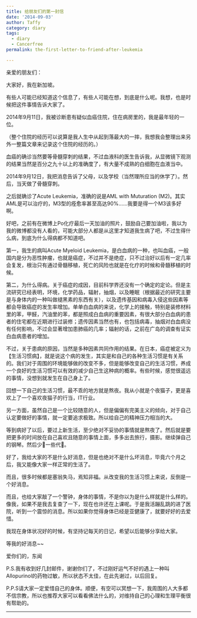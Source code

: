 ```yaml
---
title: 给朋友们的第一封信
date: '2014-09-03'
author: Taffy
category: diary
tags:
  - diary
  - Cancerfree
permalink: the-first-letter-to-friend-after-leukemia

---
```


亲爱的朋友们：

大家好，我在新加坡。

有些人可能已经知道这个信息了，有些人可能在想，到底是什么呢。我想，也是时候把这件事情告诉大家了。

2014年9月11日，我被诊断患有疑似血癌住院，住在病房里的，我是最年轻的一位。

（整个住院的经历可以说算是我人生中从起到落最大的一摔，我想我会整理出来另外一整篇文章来记录这个住院的经历的。）

血癌的确诊当然要等骨髓穿刺的结果，不过血液科的医生告诉我，从显微镜下观测的结果当然是百分之九十以上的准确度了，有大量不成熟的白细胞在血液当中。

2014年9月12日，我把消息告诉了父母，以及学校（当然理所应当的休学了）。然后，当天做了骨髓穿刺。

之后就确诊了Acute Leukemia，准确的说是AML with Muturation (M2)。其实AML是可以治疗的，M3型的痊愈率甚至高达90%……我要是得一个M3该多好啊。

好吧，之前有在微博上Po化疗最后一天加油的照片，鼓励自己要加油啦，我以为我的微博都没有人看的，可能大部分人都是从这里才知道我生病了吧，不过生得什么病，到底为什么得病都不知道吧。

第一，我生的病叫Acute Myeloid Leukemia，是白血病的一种，也叫血癌，一般国内是分为恶性肿瘤，也就是癌症，不过并不是绝症，只不过治好以后有一定几率会复发，根治只有通过骨髓移植，死亡的风险也就是在化疗的时候和骨髓移植的时候。

第二，为什么得病。关于癌症的成因，目前科学界还没有一个确定的定论。但是主流研究已经表明，环境，化学药品，辐射，抽烟，以及睡眠（根据最近的研究主要是与身体内的一种叫做褪黑素的东西有关），以及遗传基因和病毒入侵这些因素等都会导致癌症的发生率增加。单单白血病的来说，化学上的接触，特别是装修材料里的苯，甲醛，汽油里的苯，都是照成白血病的重要因素，有很大部分白血病的患者的住宅都在近期进行过装修；遗传因素当然也有，也包括病毒，抽烟对白血病没有任何影响，不过会显著增加患肺癌的几率；辐射的话，之前在广岛的调查有证实白血病患者的增加。

不过，关于患病的原因，当然是多种因素共同作用的结果。在日本，癌症被定义为【生活习惯病】，就是说这个病的发生，其实是和自己的各种生活习惯是有关系的。我们对于周围的环境能够做的改变不多，但是能够改变自己的生活习惯，养成一个良好的生活习惯可以有效的减少自己生这种病的概率。有些时候，感觉很遥远的事情，没想到就发生在自己身上了。

回想一下自己的生活习惯，最不乖的地方就是熬夜。我从小就是个夜猫子，更是喜欢上了一个喜欢夜猫子的行当，IT行业。

另一方面，虽然自己是一个比较随意的人，但是偏偏有完美主义的倾向，对于自己认定要做好的事情，就一定要追求极致。所以给自己的精神压力相当的大。

等到病好了以后，要过上新生活，至少绝对不妥协的事情就是熬夜了。然后就是要把更多的时间放在自己喜欢且随意的事情上面，多多出去旅行，摄影。继续弹自己的钢琴。然后少🐴一些代🐴。

好了，我给大家的不是什么好消息，但是也绝对不是什么坏消息，毕竟六个月之后，我又能像大家一样正常的生活了。

而且，很多时候都是塞翁失马，焉知非福。从改变我的生活习惯上来说，反倒是一个好消息。

而且，也给大家敲了一个警钟，身体的事情，不是你以为是什么样就是什么样的。像我，如果不是我去复查了一下，现在也许还在上课呢。于是我活蹦乱跳的进了医院，听到一个震惊的消息。所以如果你觉得身体已经是亚健康了，就要好好的去爱惜。

我现在身体状况好的时候，有坚持记每天的日记，希望以后能够分享给大家。

等我的好消息~~

爱你们的，东闻

P.S.我有收到好几封邮件，谢谢你们了，不过刚好运气不好的遇上一种叫Allopurinol的药物过敏，所以状态不太佳，在此先谢过，以后回复。

P.P.S请大家一定爱惜自己的身体。顺便，有空可以冥想一下，我周围的人大多都不信宗教，所以也推荐大家可以看看佛法什么的，对维持自己的心理和生理平衡很有帮助的。

--------------------


